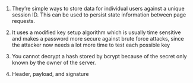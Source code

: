 1) They’re simple ways to store data for individual users against a unique session ID. This can be used to persist state information between page requests.
 
2) It uses a modified key setup algorithm which is usually time sensitive and makes a password more secure against brute force attacks, since the attacker now needs a lot more time to test each possible key
 
3) You cannot decrypt a hash stored by bcrypt because of the secret only known by the owner of the server.
 
4) Header, payload, and signature
